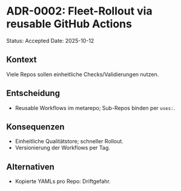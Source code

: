 # ADR-0002: Fleet-Rollout via reusable GitHub Actions
Status: Accepted
Date: 2025-10-12

## Kontext
Viele Repos sollen einheitliche Checks/Validierungen nutzen.

## Entscheidung
- Reusable Workflows im metarepo; Sub-Repos binden per `uses:`.

## Konsequenzen
- Einheitliche Qualitätstore; schneller Rollout.
- Versionierung der Workflows per Tag.

## Alternativen
- Kopierte YAMLs pro Repo: Driftgefahr.
